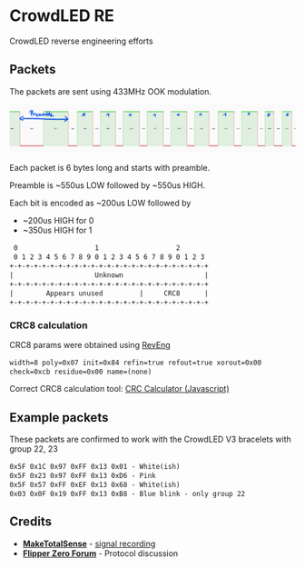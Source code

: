 # CrowdLED RE

CrowdLED reverse engineering efforts

## Packets

The packets are sent using 433MHz OOK modulation.

![RAW Signal](_img/raw_signal.png)

Each packet is 6 bytes long and starts with preamble.

Preamble is ~550us LOW followed by ~550us HIGH.

Each bit is encoded as ~200us LOW followed by

- ~200us HIGH for 0
- ~350us HIGH for 1

```
 0                   1                   2
 0 1 2 3 4 5 6 7 8 9 0 1 2 3 4 5 6 7 8 9 0 1 2 3
+-+-+-+-+-+-+-+-+-+-+-+-+-+-+-+-+-+-+-+-+-+-+-+-+
|                    Unknown                    |
+-+-+-+-+-+-+-+-+-+-+-+-+-+-+-+-+-+-+-+-+-+-+-+-+
|        Appears unused         |     CRC8      |
+-+-+-+-+-+-+-+-+-+-+-+-+-+-+-+-+-+-+-+-+-+-+-+-+
```

### CRC8 calculation

CRC8 params were obtained using [RevEng](https://reveng.sourceforge.io/)

```
width=8 poly=0x07 init=0x84 refin=true refout=true xorout=0x00 check=0xcb residue=0x00 name=(none)
```

Correct CRC8 calculation tool: [CRC Calculator (Javascript)](https://www.sunshine2k.de/coding/javascript/crc/crc_js.html)

## Example packets

These packets are confirmed to work with the CrowdLED V3 bracelets with group 22, 23

```
0x5F 0x1C 0x97 0xFF 0x13 0x01 - White(ish)
0x5F 0x23 0x97 0xFF 0x13 0xD6 - Pink
0x5F 0x57 0xFF 0xEF 0x13 0x68 - White(ish)
0x03 0x0F 0x19 0xFF 0x13 0xB8 - Blue blink - only group 22
```

## Credits

- [**MakeTotalSense**](https://github.com/MakeTotalSense/) - [signal recording](https://github.com/MakeTotalSense/Flipper-Concert-bracelets)
- [**Flipper Zero Forum**](https://forum.flipper.net/t/new-device-protocol-crowd-led-and-dmx/6571) - Protocol discussion
